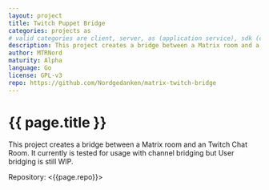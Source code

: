 ```yaml
---
layout: project
title: Twitch Puppet Bridge
categories: projects as
# valid categories are client, server, as (application service), sdk (client sdk), bot, and other
description: This project creates a bridge between a Matrix room and a Twitch Chat Room
author: MTRNord
maturity: Alpha
language: Go
license: GPL-v3
repo: https://github.com/Nordgedanken/matrix-twitch-bridge
---
```


# {{ page.title }}
This project creates a bridge between a Matrix room and an Twitch Chat Room. It currently is tested for usage with channel bridging but User bridging is still WIP.

Repository: <{{page.repo}}>
